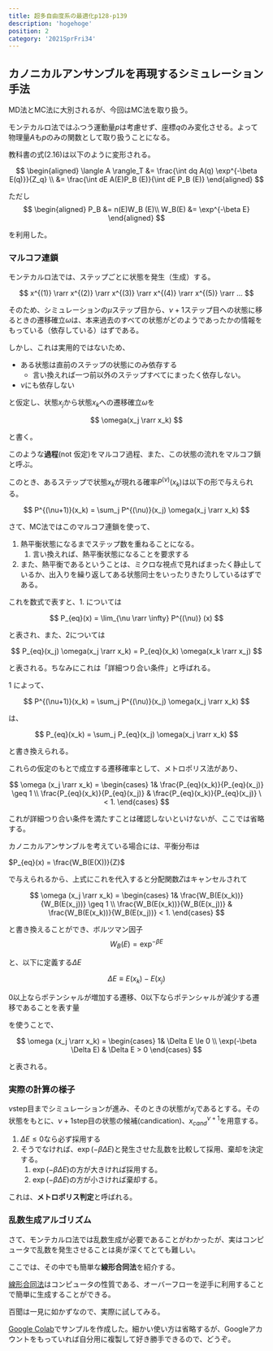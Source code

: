 ```yaml
---
title: 超多自由度系の最適化p128-p139
description: 'hogehoge'
position: 2
category: '2021SprFri34'
---
```


## カノニカルアンサンブルを再現するシミュレーション手法

MD法とMC法に大別されるが、今回はMC法を取り扱う。

モンテカルロ法ではふつう運動量$p$は考慮せず、座標$q$のみ変化させる。よって物理量$A$も$p$のみの関数として取り扱うことになる。

教科書の式(2.16)は以下のように変形される。

$$
\begin{aligned}
\langle A \rangle_T &= \frac{\int dq A(q) \exp^{-\beta E(q)}}{Z_q} \\
&= \frac{\int dE A(E)P_B (E)}{\int dE P_B (E)}
\end{aligned}
$$

ただし
$$
\begin{aligned}
  P_B &= n(E)W_B (E)\\
  W_B(E) &= \exp^{-\beta E}
\end{aligned}
$$

を利用した。


### マルコフ連鎖
モンテカルロ法では、ステップごとに状態を発生（生成）する。

$$
x^{(1)} \rarr x^{(2)} \rarr x^{(3)} \rarr x^{(4)} \rarr x^{(5)} \rarr ...
$$

そのため、シミュレーションの$\mu$ステップ目から、$\nu + 1$ステップ目への状態に移るときの遷移確立$\omega$は、本来過去のすべての状態がどのようであったかの情報をもっている（依存している）はずである。

しかし、これは実用的ではないため、

 - ある状態は直前のステップの状態にのみ依存する
   - 言い換えれば一つ前以外のステップすべてにまったく依存しない。
 - $\nu$にも依存しない

と仮定し、状態$x_j$から状態$x_k$への遷移確立$\omega$を

$$
\omega(x_j \rarr x_k)
$$

と書く。

このような**過程**(not 仮定)をマルコフ過程、また、この状態の流れをマルコフ鎖と呼ぶ。

このとき、あるステップで状態$x_k$が現れる確率$P^{(\nu)}(x_k)$は以下の形で与えられる。

$$
P^{(\nu+1)}(x_k) = \sum_j P^{(\nu)}(x_j) \omega(x_j \rarr x_k)
$$

さて、MC法ではこのマルコフ連鎖を使って、
1. 熱平衡状態になるまでステップ数を重ねることになる。
   1. 言い換えれば、熱平衡状態になることを要求する
2. また、熱平衡であるということは、ミクロな視点で見ればまったく静止しているか、出入りを繰り返してある状態同士をいったりきたりしているはずである。


これを数式で表すと、1. については

$$
P_{eq}(x) = \lim_{\nu \rarr \infty} P^{(\nu)} (x)
$$

と表され、また、2については

$$
P_{eq}(x_j) \omega(x_j \rarr x_k) = P_{eq}(x_k) \omega(x_k \rarr x_j)
$$

と表される。ちなみにこれは「詳細つり合い条件」と呼ばれる。

1 によって、

$$
P^{(\nu+1)}(x_k) = \sum_j P^{(\nu)}(x_j) \omega(x_j \rarr x_k)
$$

は、

$$
P_{eq}(x_k) = \sum_j P_{eq}(x_j) \omega(x_j \rarr x_k)
$$

と書き換えられる。

これらの仮定のもとで成立する遷移確率として、メトロポリス法があり、

$$
\omega (x_j \rarr x_k) = \begin{cases}
  1&  \frac{P_{eq}(x_k)}{P_{eq}(x_j)} \geq 1 \\
  \frac{P_{eq}(x_k)}{P_{eq}(x_j)} & \frac{P_{eq}(x_k)}{P_{eq}(x_j)} \ < 1.
\end{cases}
$$

これが詳細つり合い条件を満たすことは確認しないといけないが、ここでは省略する。

カノニカルアンサンブルを考えている場合には、平衡分布は

$P_{eq}(x) = \frac{W_B(E(X))}{Z}$

で与えられるから、上式にこれを代入すると分配関数$Z$はキャンセルされて

$$
\omega (x_j \rarr x_k) = \begin{cases}
  1&  \frac{W_B(E(x_k))}{W_B(E(x_j))} \geq 1 \\
  \frac{W_B(E(x_k))}{W_B(E(x_j))} & \frac{W_B(E(x_k))}{W_B(E(x_j))} < 1.
\end{cases}
$$

と書き換えることができ、ボルツマン因子
$$
W_B(E) = \exp^{-\beta E}
$$

と、以下に定義する$\Delta E$

$$
\Delta E \equiv E(x_k) - E(x_j)
$$

<alert>
0以上ならポテンシャルが増加する遷移、0以下ならポテンシャルが減少する遷移であることを表す量
</alert>

を使うことで、

$$
\omega (x_j \rarr x_k) = \begin{cases}
  1&  \Delta E \le 0 \\
  \exp(-\beta \Delta E) & \Delta E > 0
\end{cases}
$$

と表される。

### 実際の計算の様子

$\nu$step目までシミュレーションが進み、そのときの状態が$x_j$であるとする。その状態をもとに、$\nu + 1$step目の状態の候補(candication)、$x^{\nu + 1}_{cand}$を用意する。

1. $\Delta E \le 0$なら必ず採用する
2. そうでなければ、$\exp(-\beta \Delta E)$と発生させた乱数を比較して採用、棄却を決定する。
   1. $\exp(-\beta \Delta E)$の方が大きければ採用する。
   2. $\exp(-\beta \Delta E)$の方が小さければ棄却する。

これは、**メトロポリス判定**と呼ばれる。

### 乱数生成アルゴリズム

さて、モンテカルロ法では乱数生成が必要であることがわかったが、実はコンピュータで乱数を発生させることは奥が深くてとても難しい。

ここでは、その中でも簡単な**線形合同法**を紹介する。

[線形合同法](https://ja.wikipedia.org/wiki/%E7%B7%9A%E5%BD%A2%E5%90%88%E5%90%8C%E6%B3%95)はコンピュータの性質である、オーバーフローを逆手に利用することで簡単に生成することができる。

百聞は一見に如かずなので、実際に試してみる。

[Google Colab](https://colab.research.google.com/drive/1RZl88ZLopVxv7q80fpmp8wayS_nbmXAS?usp=sharing)でサンプルを作成した。細かい使い方は省略するが、Googleアカウントをもっていれば自分用に複製して好き勝手できるので、どうぞ。